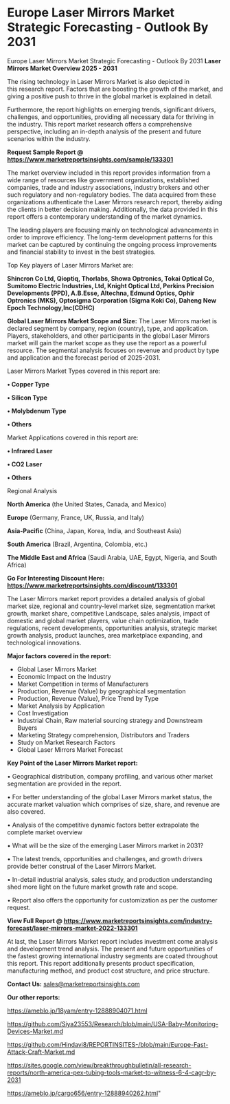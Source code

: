 # Europe Laser Mirrors Market Strategic Forecasting - Outlook By 2031
Europe Laser Mirrors Market Strategic Forecasting - Outlook By 2031
<Strong> Laser Mirrors Market Overview 2025 - 2031</strong>

The rising technology in Laser Mirrors Market is also depicted in this research report. Factors that are boosting the growth of the market, and giving a positive push to thrive in the global market is explained in detail.

Furthermore, the report highlights on emerging trends, significant drivers, challenges, and opportunities, providing all necessary data for thriving in the industry. This report market research offers a comprehensive perspective, including an in-depth analysis of the present and future scenarios within the industry.

<strong>Request Sample Report @ <a href=https://www.marketreportsinsights.com/sample/133301>https://www.marketreportsinsights.com/sample/133301</a></strong>

The market overview included in this report provides information from a wide range of resources like government organizations, established companies, trade and industry associations, industry brokers and other such regulatory and non-regulatory bodies. The data acquired from these organizations authenticate the Laser Mirrors research report, thereby aiding the clients in better decision making. Additionally, the data provided in this report offers a contemporary understanding of the market dynamics.

The leading players are focusing mainly on technological advancements in order to improve efficiency. The long-term development patterns for this market can be captured by continuing the ongoing process improvements and financial stability to invest in the best strategies.

Top Key players of Laser Mirrors Market are:

<strong>Shincron Co Ltd, Qioptiq, Thorlabs, Showa Optronics, Tokai Optical Co, Sumitomo Electric Industries, Ltd, Knight Optical Ltd, Perkins Precision Developments (PPD), A.B.Esse, Altechna, Edmund Optics, Ophir Optronics (MKS), Optosigma Corporation (Sigma Koki Co), Daheng New Epoch Technology,Inc(CDHC)</strong>

<strong><b>Global Laser Mirrors Market Scope and Size:</b></strong>
The Laser Mirrors market is declared segment by company, region (country), type, and application. Players, stakeholders, and other participants in the global Laser Mirrors market will gain the market scope as they use the report as a powerful resource. The segmental analysis focuses on revenue and product by type and application and the forecast period of 2025-2031.

Laser Mirrors Market Types covered in this report are:

<strong>• Copper Type

• Silicon Type

• Molybdenum Type

• Others</strong>

Market Applications covered in this report are:

<strong>• Infrared Laser

• CO2 Laser

• Others</strong> 

Regional Analysis

<strong>North America</strong> (the United States, Canada, and Mexico)

<strong>Europe</strong> (Germany, France, UK, Russia, and Italy)

<strong>Asia-Pacific</strong> (China, Japan, Korea, India, and Southeast Asia)

<strong>South America</strong> (Brazil, Argentina, Colombia, etc.)

<strong>The Middle East and Africa</strong> (Saudi Arabia, UAE, Egypt, Nigeria, and South Africa)

<strong>Go For Interesting Discount Here: <a href=https://www.marketreportsinsights.com/discount/133301>https://www.marketreportsinsights.com/discount/133301</a></strong>

The Laser Mirrors market report provides a detailed analysis of global market size, regional and country-level market size, segmentation market growth, market share, competitive Landscape, sales analysis, impact of domestic and global market players, value chain optimization, trade regulations, recent developments, opportunities analysis, strategic market growth analysis, product launches, area marketplace expanding, and technological innovations.

<strong><b>Major factors covered in the report:</b></strong>
<ul>
  <li>Global Laser Mirrors Market </li>
  <li>Economic Impact on the Industry</li>
  <li>Market Competition in terms of Manufacturers</li>
  <li>Production, Revenue (Value) by geographical segmentation</li>
  <li>Production, Revenue (Value), Price Trend by Type</li>
  <li>Market Analysis by Application</li>
  <li>Cost Investigation</li>
  <li>Industrial Chain, Raw material sourcing strategy and Downstream Buyers</li>
  <li>Marketing Strategy comprehension, Distributors and Traders</li>
  <li>Study on Market Research Factors</li>
  <li>Global Laser Mirrors Market Forecast</li>
</ul>

<strong><b>Key Point of the Laser Mirrors Market report:</b></strong>

• Geographical distribution, company profiling, and various other market segmentation are provided in the report.

• For better understanding of the global Laser Mirrors market status, the accurate market valuation which comprises of size, share, and revenue are also covered.

• Analysis of the competitive dynamic factors better extrapolate the complete market overview

• What will be the size of the emerging Laser Mirrors market in 2031?

• The latest trends, opportunities and challenges, and growth drivers provide better construal of the Laser Mirrors Market.

• In-detail industrial analysis, sales study, and production understanding shed more light on the future market growth rate and scope.

• Report also offers the opportunity for customization as per the customer request.

<strong><b>View Full Report @ <a href=https://www.marketreportsinsights.com/industry-forecast/laser-mirrors-market-2022-133301>https://www.marketreportsinsights.com/industry-forecast/laser-mirrors-market-2022-133301</a></b></strong>


At last, the Laser Mirrors Market report includes investment come analysis and development trend analysis. The present and future opportunities of the fastest growing international industry segments are coated throughout this report. This report additionally presents product specification, manufacturing method, and product cost structure, and price structure.

<strong>Contact Us:</strong>
sales@marketreportsinsights.com

<strong>Our other reports:</strong>

<a href=https://ameblo.jp/18yam/entry-12888904071.html>https://ameblo.jp/18yam/entry-12888904071.html</a>

<a href=https://github.com/Siya23553/Research/blob/main/USA-Baby-Monitoring-Devices-Market.md>https://github.com/Siya23553/Research/blob/main/USA-Baby-Monitoring-Devices-Market.md</a>

<a href=https://github.com/Hindavi8/REPORTINSITES-/blob/main/Europe-Fast-Attack-Craft-Market.md>https://github.com/Hindavi8/REPORTINSITES-/blob/main/Europe-Fast-Attack-Craft-Market.md</a>

<a href=https://sites.google.com/view/breakthroughbulletin/all-research-reports/north-america-pex-tubing-tools-market-to-witness-6-4-cagr-by-2031>https://sites.google.com/view/breakthroughbulletin/all-research-reports/north-america-pex-tubing-tools-market-to-witness-6-4-cagr-by-2031</a>

<a href=https://ameblo.jp/cargo656/entry-12888940262.html>https://ameblo.jp/cargo656/entry-12888940262.html</a>"
